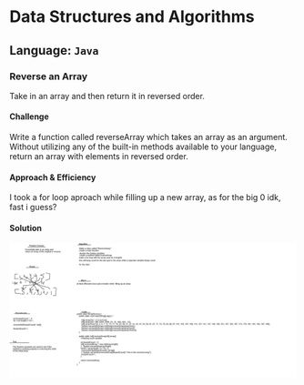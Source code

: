 # Data Structures and Algorithms

## Language: `Java`

### Reverse an Array  

Take in an array and then return it in reversed order.

#### Challenge  

Write a function called reverseArray which takes an array as an argument. Without utilizing any of the built-in methods available to your language, return an array with elements in reversed order.

#### Approach & Efficiency  

I took a for loop aproach while filling up a new array, as for the big 0 idk, fast i guess?

#### Solution  

![Whiteboard for Reverse Array](../assets/aww-board.png)  
